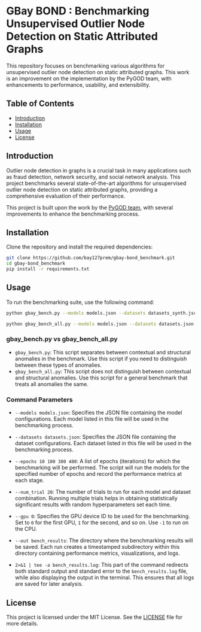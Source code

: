 # GBay BOND : Benchmarking Unsupervised Outlier Node Detection on Static Attributed Graphs

This repository focuses on benchmarking various algorithms for unsupervised outlier node detection on static attributed graphs. This work is an improvement on the implementation by the PyGOD team, with enhancements to performance, usability, and extensibility.

## Table of Contents
- [Introduction](#introduction)
- [Installation](#installation)
- [Usage](#usage)
- [License](#license)

## Introduction

Outlier node detection in graphs is a crucial task in many applications such as fraud detection, network security, and social network analysis. This project benchmarks several state-of-the-art algorithms for unsupervised outlier node detection on static attributed graphs, providing a comprehensive evaluation of their performance.

This project is built upon the work by the [PyGOD team](https://github.com/pygod-team/pygod/tree/main/benchmark), with several improvements to enhance the benchmarking process.

## Installation

Clone the repository and install the required dependencies:

```bash
git clone https://github.com/bay127prem/gbay-bond_benchmark.git
cd gbay-bond_benchmark
pip install -r requirements.txt
```

## Usage

To run the benchmarking suite, use the following command:

```bash
python gbay_bench.py --models models.json --datasets datasets_synth.json --epochs 10 100 300 400 --num_trial 20 --gpu 0 --out bench_synth_results 2>&1 | tee -a bench_synth_results.log
```

```bash
python gbay_bench_all.py --models models.json --datasets datasets.json --epochs 10 100 300 400 --num_trial 20 --gpu 0 --out bench_results 2>&1 | tee -a bench_results.log
```

### gbay_bench.py vs gbay_bench_all.py

- `gbay_bench.py`: This script separates between contextual and structural anomalies in the benchmark. Use this script if you need to distinguish between these types of anomalies.
- `gbay_bench_all.py`: This script does not distinguish between contextual and structural anomalies. Use this script for a general benchmark that treats all anomalies the same.

### Command Parameters

- `--models models.json`: Specifies the JSON file containing the model configurations. Each model listed in this file will be used in the benchmarking process.

- `--datasets datasets.json`: Specifies the JSON file containing the dataset configurations. Each dataset listed in this file will be used in the benchmarking process.

- `--epochs 10 100 300 400`: A list of epochs (iterations) for which the benchmarking will be performed. The script will run the models for the specified number of epochs and record the performance metrics at each stage.

- `--num_trial 20`: The number of trials to run for each model and dataset combination. Running multiple trials helps in obtaining statistically significant results with random hyperparameters set each time.

- `--gpu 0`: Specifies the GPU device ID to be used for the benchmarking. Set to `0` for the first GPU, `1` for the second, and so on. Use `-1` to run on the CPU.

- `--out bench_results`: The directory where the benchmarking results will be saved. Each run creates a timestamped subdirectory within this directory containing performance metrics, visualizations, and logs.

- `2>&1 | tee -a bench_results.log`: This part of the command redirects both standard output and standard error to the `bench_results.log` file, while also displaying the output in the terminal. This ensures that all logs are saved for later analysis.

## License

This project is licensed under the MIT License. See the [LICENSE](LICENSE) file for more details.
